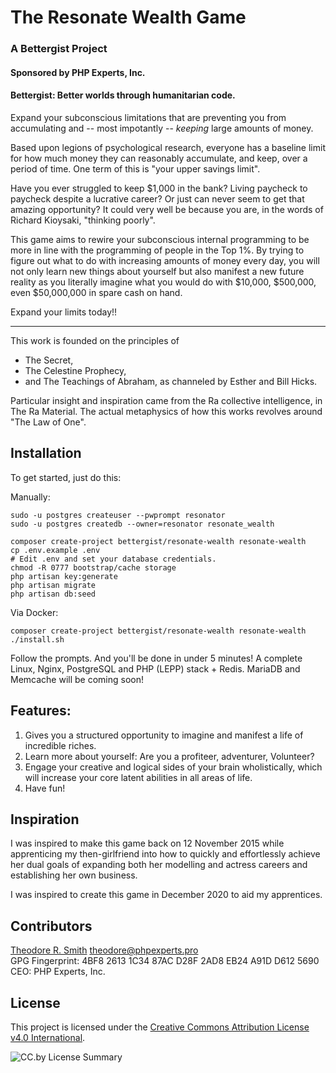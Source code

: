 # The Resonate Wealth Game 
### A Bettergist Project
#### Sponsored by PHP Experts, Inc.
#### Bettergist: Better worlds through humanitarian code.

Expand your subconscious limitations that are preventing you from accumulating
and -- most impotantly -- *keeping* large amounts of money.

Based upon legions of psychological research, everyone has a baseline limit
for how much money they can reasonably accumulate, and keep, over a period of
time. One term of this is "your upper savings limit".

Have you ever struggled to keep $1,000 in the bank? Living paycheck to paycheck
despite a lucrative career? Or just can never seem to get that amazing opportunity?
It could very well be because you are, in the words of Richard Kioysaki, 
"thinking poorly".

This game aims to rewire your subconscious internal programming to be more in line
with the programming of people in the Top 1%. By trying to figure out what to do
with increasing amounts of money every day, you will not only learn new things about yourself
but also manifest a new future reality as you literally imagine what you would do with $10,000,
$500,000, even $50,000,000 in spare cash on hand.

Expand your limits today!!

---

This work is founded on the principles of
* The Secret,
* The Celestine Prophecy,
* and The Teachings of Abraham, as channeled by Esther and Bill Hicks.

Particular insight and inspiration came from the Ra collective intelligence, in The Ra Material.
The actual metaphysics of how this works revolves around "The Law of One". 

## Installation

To get started, just do this:

Manually:

    sudo -u postgres createuser --pwprompt resonator
    sudo -u postgres createdb --owner=resonator resonate_wealth

    composer create-project bettergist/resonate-wealth resonate-wealth
    cp .env.example .env
    # Edit .env and set your database credentials.
    chmod -R 0777 bootstrap/cache storage 
    php artisan key:generate
    php artisan migrate
    php artisan db:seed
    
Via Docker:

    composer create-project bettergist/resonate-wealth resonate-wealth
    ./install.sh

Follow the prompts. And you'll be done in under 5 minutes! A complete Linux,
Nginx, PostgreSQL and PHP (LEPP) stack + Redis. MariaDB and Memcache will be
coming soon!

## Features: ##

1. Gives you a structured opportunity to imagine and manifest a life of incredible riches.
2. Learn more about yourself: Are you a profiteer, adventurer, Volunteer?
3. Engage your creative and logical sides of your brain wholistically, which will
increase your core latent abilities in all areas of life.
4. Have fun!

## Inspiration ##

I was inspired to make this game back on 12 November 2015 while apprenticing my
then-girlfriend into how to quickly and effortlessly achieve her dual goals of
expanding both her modelling and actress careers and establishing her own business.

I was inspired to create this game in December 2020 to aid my apprentices.

## Contributors

[Theodore R. Smith](https://www.phpexperts.pro/]) <theodore@phpexperts.pro>  
GPG Fingerprint: 4BF8 2613 1C34 87AC D28F  2AD8 EB24 A91D D612 5690  
CEO: PHP Experts, Inc.

## License

This project is licensed under the [Creative Commons Attribution License v4.0 International](LICENSE.cc-by.md).

![CC.by License Summary](https://user-images.githubusercontent.com/1125541/93617603-cd6de580-f99b-11ea-9da4-f79c168c97df.png)
